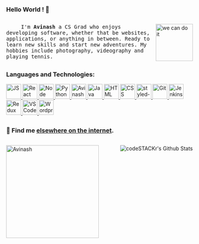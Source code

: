 ### Hello World ! 👋



<!-- **Avinash-Murugappan/Avinash-Murugappan** is a ✨ _special_ ✨ repository because its `README.md` (this file) appears on your GitHub profile.-->
##

<img alt="we can do it" align="right" src="https://banner2.cleanpng.com/20180626/rx/kisspng-we-can-do-it-rosie-the-riveter-paper-woman-printi-we-can-do-it-5b3230e02b87e7.5125883915300159681783.jpg " width="100">
<samp><p align=”justify” style="text-indent:40px;">I'm <b>Avinash</b> a CS Grad who enjoys developing software, whether that be websites, applications, or anything in between. Ready to learn new skills and start new adventures. My hobbies include photography, videography and playing tennis.</p></samp>

## 
### **Languages and Technologies:**
<p float="left">
   <a href="https://en.wikipedia.org/wiki/JavaScript">
<img alt="JS" src="https://devstickers.com/assets/img/pro/i4eg.png" width="40">
  </a>
  <a href="https://reactjs.org/">
<img alt="React" src="https://devstickers.com/assets/img/pro/z392.png" width="40">
  </a>
   <a href="https://nodejs.org/en/">
<img alt="Node" src="https://devstickers.com/assets/img/pro/iuw5.png" width="40">
  </a>
 <a href="https://www.python.org/">
<img alt="Python" src="https://devstickers.com/assets/img/pro/p3jo.png" width="40">
 </a>
   <a href="https://www.djangoproject.com/">
<img alt="Avinash" src="https://devstickers.com/assets/img/pro/34qe.png" width="40">
  </a>
   <a href="https://www.java.com/">
<img alt="Java" src="https://devstickers.com/assets/img/pro/7kaq.png" width="40">
 </a>
 <a href="https://en.wikipedia.org/wiki/HTML">
<img alt="HTML" src="https://devstickers.com/assets/img/pro/iqm9.png" width="40">
 </a>
 <a href="https://en.wikipedia.org/wiki/CCS3">
<img alt="CSS" src="https://devstickers.com/assets/img/pro/8pnd.png" width="40">
  </a>
   <a href="https://styled-components.com/">
<img alt="styled-components" src="https://raw.githubusercontent.com/styled-components/brand/master/styled-components.png" width="40">
  </a>
 <a href="https://git-scm.com/">
<img alt="Git" src="https://devstickers.com/assets/img/pro/apiv.png" width="40">
  </a>
   <a href="https://www.jenkins.io/">
<img alt="Jenkins" src="https://devstickers.com/assets/img/pro/cypb.png" width="40">
  </a>
  <a href="https://redux.js.org/">
<img alt="Redux" src="https://devstickers.com/assets/img/pro/h8ci.png" width="40">
  </a>
 <a href="https://code.visualstudio.com/">
<img alt="VS Code" src="https://devstickers.com/assets/img/pro/saxu.png" width="40">
  </a>
<a href="https://wordpress.com/">
<img alt="Wordpress" src="https://devstickers.com/assets/img/pro/nj4z.png"" width="40">
  </a>
</p>

## 
### 💬 Find me [elsewhere on the internet](https://linktr.ee/avi_codes).
## 


<img alt="Avinash" align="left" src="https://cdn.dribbble.com/users/410907/screenshots/2044702/wasting_time.gif" width="250">
<img align="right" alt="codeSTACKr's Github Stats" src="https://github-readme-stats.codestackr.vercel.app/api?username=Avinash-Murugappan&show_icons=true&hide_border=true&count_private=true"/>




